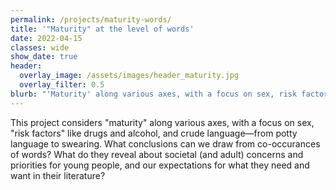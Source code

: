 ```yaml
---
permalink: /projects/maturity-words/
title: '"Maturity" at the level of words'
date: 2022-04-15
classes: wide
show_date: true
header:
  overlay_image: /assets/images/header_maturity.jpg
  overlay_filter: 0.5
blurb: "'Maturity' along various axes, with a focus on sex, risk factors & crude language."
---
```


This project considers "maturity" along various axes, with a focus on sex, "risk factors" like drugs and alcohol, and crude language—from potty language to swearing. What conclusions can we draw from co-occurances of words? What do they reveal about societal (and adult) concerns and priorities for young people, and our expectations for what they need and want in their literature?